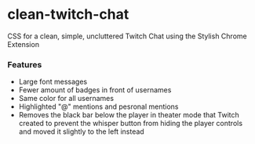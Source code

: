 # clean-twitch-chat
CSS for a clean, simple, uncluttered Twitch Chat using the Stylish Chrome Extension

### Features
* Large font messages
* Fewer amount of badges in front of usernames
* Same color for all usernames
* Highlighted "@" mentions and pesronal mentions
* Removes the black bar below the player in theater mode that Twitch created to prevent the whisper button from hiding the player controls and moved it slightly to the left instead
